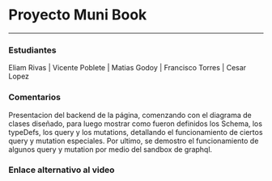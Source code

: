 
# Proyecto Muni Book
-----
### Estudiantes
Eliam Rivas  | Vicente Poblete | Matias Godoy | Francisco Torres | Cesar Lopez 

### Comentarios
Presentacion del backend de la página, comenzando con el diagrama de clases diseñado, para luego mostrar como fueron definidos los Schema, los typeDefs, los query y los mutations, detallando el funcionamiento de ciertos query y mutation especiales. Por ultimo, se demostro el funcionamiento de algunos query y mutation por medio del sandbox de graphql.

### Enlace alternativo al video


